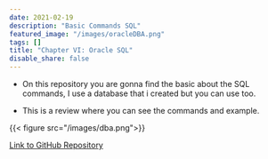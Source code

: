 ```yaml
---
date: 2021-02-19
description: "Basic Commands SQL"
featured_image: "/images/oracleDBA.png"
tags: []
title: "Chapter VI: Oracle SQL"
disable_share: false
---
```


* On this repository you are gonna find the basic about the SQL commands, I use a database that i created but you can use too.

* This is a review where you can see the commands and example.

{{< figure src="/images/dba.png">}}

[Link to GitHub Repository](https://github.com/Eric-BR2001/Oracle-DBA_SQL-AND-PLSQL-Basic-)